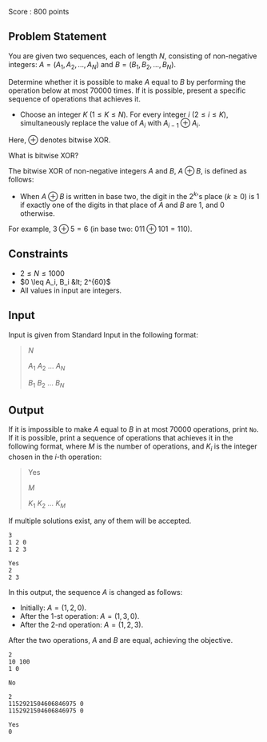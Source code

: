 Score : $800$ points

## Problem Statement

You are given two sequences, each of length $N$, consisting of non-negative integers: $A=(A_1,A_2,\ldots,A_{N})$ and $B=(B_1,B_2,\ldots,B_{N})$.

Determine whether it is possible to make $A$ equal to $B$ by performing the operation below at most $70000$ times. If it is possible, present a specific sequence of operations that achieves it.

- Choose an integer $K\ (1\le K \le N)$. For every integer $i\ (2\leq i \leq K)$, simultaneously replace the value of $A_i$ with $A_{i-1} \oplus A_i$.

Here, $\oplus$ denotes bitwise $\mathrm{XOR}$.

What is bitwise $\mathrm{XOR}$?

The bitwise $\mathrm{XOR}$ of non-negative integers $A$ and $B$, $A\oplus B$, is defined as follows:

- When $A\oplus B$ is written in base two, the digit in the $2^k$'s place ($k \geq 0$) is $1$ if exactly one of the digits in that place of $A$ and $B$ are $1$, and $0$ otherwise.

For example, $3\oplus 5 = 6$ (in base two: $011\oplus 101 = 110$).

## Constraints

- $2 \leq N \leq 1000$
- $0 \leq A_i, B_i &lt; 2^{60}$
- All values in input are integers.

## Input

Input is given from Standard Input in the following format:

> $N$
> 
> $A_1$ $A_2$ $\ldots$ $A_N$
> 
> $B_1$ $B_2$ $\ldots$ $B_N$

## Output

If it is impossible to make $A$ equal to $B$ in at most $70000$ operations, print `No`. If it is possible, print a sequence of operations that achieves it in the following format, where $M$ is the number of operations, and $K_i$ is the integer chosen in the $i$-th operation:

> Yes
> 
> $M$
> 
> $K_1$ $K_2$ $\ldots$ $K_M$

If multiple solutions exist, any of them will be accepted.

```input1
3
1 2 0
1 2 3
```

```output1
Yes
2
2 3
```

In this output, the sequence $A$ is changed as follows:

- Initially: $A=(1, 2, 0)$.
- After the $1$-st operation: $A=(1, 3, 0)$.
- After the $2$-nd operation: $A=(1, 2, 3)$.

After the two operations, $A$ and $B$ are equal, achieving the objective.

```input2
2
10 100
1 0
```

```output2
No
```

```input3
2
1152921504606846975 0
1152921504606846975 0
```

```output3
Yes
0
```